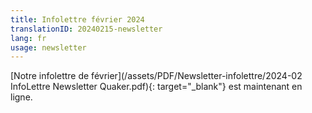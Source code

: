```yaml
---
title: Infolettre février 2024
translationID: 20240215-newsletter
lang: fr
usage: newsletter
---
```

[Notre infolettre de février](/assets/PDF/Newsletter-infolettre/2024-02 InfoLettre Newsletter Quaker.pdf){: target="_blank"} est maintenant en ligne.
